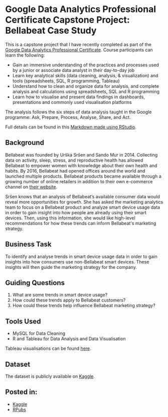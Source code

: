 # Google Data Analytics Professional Certificate Capstone Project: Bellabeat Case Study

This is a capstone project that I have recently completed as part of the [Google Data Analytics Professional Certificate](https://www.coursera.org/professional-certificates/google-data-analytics). Course participants can learn the following:

* Gain an immersive understanding of the practices and processes used by a junior or associate data analyst in their day-to-day job
* Learn key analytical skills (data cleaning, analysis, & visualization) and tools (spreadsheets, SQL, R programming, Tableau)
* Understand how to clean and organize data for analysis, and complete analysis and calculations using spreadsheets, SQL and R programming
* Learn how to visualise and present data findings in dashboards, presentations and commonly used visualisation platforms

The analysis follows the six steps of data analysis taught in the Google programme: Ask, Prepare, Process, Analyse, Share, and Act.

Full details can be found in this [Markdown made using RStudio](https://github.com/daniel207pzd/Google-Data-Analytics-Capstone-Project-Bellabeat-Case-Study/blob/main/Google-Data-Analytics-Capstone-Project---Bellabeat-Case-Study--Github-.md).

## Background
Bellabeat was founded by Urška Sršen and Sando Mur in 2014. Collecting data on activity, sleep, stress, and reproductive health has allowed Bellabeat to empower women with knowledge about their own health and habits. By 2016, Bellabeat had opened offices around the world and launched multiple products. Bellabeat products became available through a growing number of online retailers in addition to their own e-commerce channel on [their website](https://bellabeat.com/).

Sršen knows that an analysis of Bellabeat’s available consumer data would reveal more opportunities for growth. She has asked the marketing analytics team to focus on a Bellabeat product and analyze smart device usage data in order to gain insight into how people are already using their smart devices. Then, using this information, she would like high-level recommendations for how these trends can inform Bellabeat's marketing strategy.

## Business Task
To identify and analyse trends in smart device usage data in order to gain insights into how consumers use non-Bellabeat smart devices. These insights will then guide the marketing strategy for the company.

## Guiding Questions
1. What are some trends in smart device usage?
2. How could these trends apply to Bellabeat customers?
3. How could these trends help influence Bellabeat marketing strategy?

## Tools Used
- MySQL for Data Cleaning
- R and Tableau for Data Analysis and Data Visualisation

Tableau visualisations can be found [here](https://public.tableau.com/views/GoogleDataAnalyticsCapstoneProject-BellabeatCaseStudyVisualisationsDanielPoe/BellabeatCapstoneProjectStory?:language=en-GB&publish=yes&:sid=&:redirect=auth&:display_count=n&:origin=viz_share_link).

## Dataset
The dataset is publicly available on [Kaggle](https://www.kaggle.com/arashnic/fitbit).

## Posted in:
- [Kaggle](https://www.kaggle.com/code/phildanielpoe/google-data-analytics-capstone-project)
- [RPubs](https://rpubs.com/daniel207pzd/1315337)
